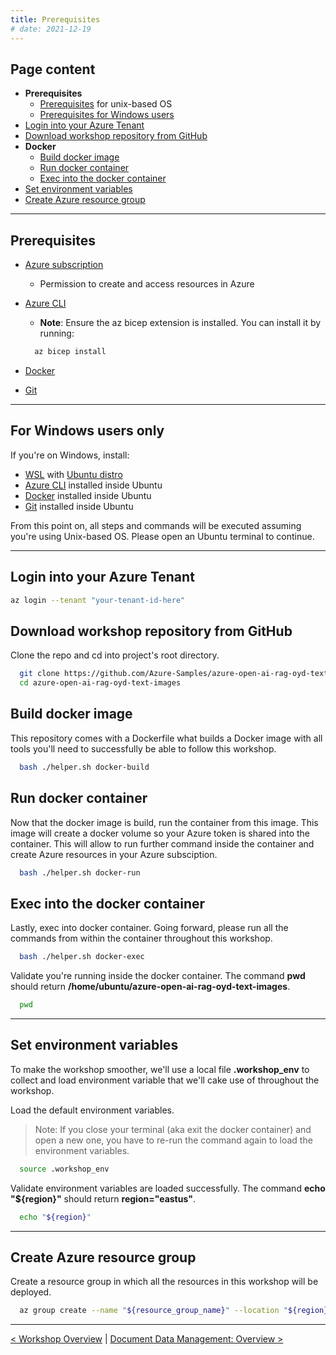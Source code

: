 ```yaml
---
title: Prerequisites
# date: 2021-12-19
---
```


## Page content
- **Prerequisites**
  - [Prerequisites](#prerequisites) for unix-based OS
  - [Prerequisites for Windows users](#for-windows-users-only)
- [Login into your Azure Tenant](#login-into-your-azure-tenant)
- [Download workshop repository from GitHub](#download-workshop-repository-from-github)
- **Docker**
  - [Build docker image](#build-docker-image)
  - [Run docker container](#run-docker-container)
  - [Exec into the docker container](#exec-into-the-docker-container)
- [Set environment variables](#set-environment-variables)
- [Create Azure resource group](#create-azure-resource-group)

---

## Prerequisites

+ [Azure subscription](https://azure.microsoft.com/free/)
  + Permission to create and access resources in Azure
+ [Azure CLI](https://learn.microsoft.com/cli/azure/install-azure-cli) 
  + **Note**: Ensure the az bicep extension is installed. You can install it by running:

  ```bash {class="bash-class" id="bash-codeblock" lineNos=inline tabWidth=2}
    az bicep install
    ```

+ [Docker](https://docs.docker.com/engine/install/)
+ [Git](https://git-scm.com/downloads)

---

## For Windows users only

If you're on Windows, install:
  + [WSL](https://learn.microsoft.com/en-us/windows/wsl/install) with [Ubuntu distro](https://documentation.ubuntu.com/wsl/en/latest/guides/install-ubuntu-wsl2/)
  + [Azure CLI](https://learn.microsoft.com/cli/azure/install-azure-cli) installed inside Ubuntu
  + [Docker](https://docs.docker.com/engine/install/ubuntu/) installed inside Ubuntu
  + [Git](https://git-scm.com/downloads) installed inside Ubuntu

From this point on, all steps and commands will be executed assuming you're using Unix-based OS. Please open an Ubuntu terminal to continue.

---

## Login into your Azure Tenant  

```bash {lineNos=inline}
az login --tenant "your-tenant-id-here"
```

## Download workshop repository from GitHub

Clone the repo and cd into project's root directory.

```bash {class="bash-class" id="bash-codeblock" lineNos=inline tabWidth=2}
  git clone https://github.com/Azure-Samples/azure-open-ai-rag-oyd-text-images
  cd azure-open-ai-rag-oyd-text-images
```

## Build docker image

This repository comes with a Dockerfile what builds a Docker image with all tools you'll need to successfully be able to follow this workshop.

```bash {class="bash-class" id="bash-codeblock" lineNos=inline tabWidth=2}
  bash ./helper.sh docker-build
```

## Run docker container

Now that the docker image is build, run the container from this image. This image will create a docker volume so your Azure token is shared into the container. This will allow to run further command inside the container and create Azure resources in your Azure subsciption.

```bash {class="bash-class" id="bash-codeblock" lineNos=inline tabWidth=2}
  bash ./helper.sh docker-run
```


## Exec into the docker container

Lastly, exec into docker container. Going forward, please run all the commands from within the container throughout this workshop.

```bash {class="bash-class" id="bash-codeblock" lineNos=inline tabWidth=2}
  bash ./helper.sh docker-exec
```

Validate you're running inside the docker container. The command **pwd** should return **/home/ubuntu/azure-open-ai-rag-oyd-text-images**.

```bash {class="bash-class" id="bash-codeblock" lineNos=inline tabWidth=2}
  pwd
```

---

## Set environment variables

To make the workshop smoother, we'll use a local file **.workshop_env** to collect and load environment variable that we'll cake use of throughout the workshop.

Load the default environment variables.

> Note: If you close your terminal (aka exit the docker container) and open a new one, you have to re-run the command again to load the environment variables.

```bash {class="bash-class" id="bash-codeblock" lineNos=inline tabWidth=2}
  source .workshop_env
```

Validate environment variables are loaded successfully. The command **echo "${region}"** should return **region="eastus"**.

```bash {class="bash-class" id="bash-codeblock" lineNos=inline tabWidth=2}
  echo "${region}"
```

---

## Create Azure resource group

Create a resource group in which all the resources in this workshop will be deployed.

```bash {class="bash-class" id="bash-codeblock" lineNos=inline tabWidth=2}
  az group create --name "${resource_group_name}" --location "${region}"
```


---

[< Workshop Overview](/azure-open-ai-rag-oyd-text-images/workshop_overview/) | [Document Data Management: Overview >](/azure-open-ai-rag-oyd-text-images/document_data_management/1_overview/)

<!-- <div class="meta_for_parser tablespecs" style="visibility:hidden">In today's era of Generative AI, customers can unlock valuable insights from their unstructured or structured data to drive business value. By infusing AI into their existing or new products, customers can create powerful applications, which puts the power of AI into the hands of their users. For these Generative AI applications to work on customers data, implementing efficient RAG (Retrieval augment generation) solution is key to make sure the right context of the data is provided to the LLM based on the user query.</div> -->
